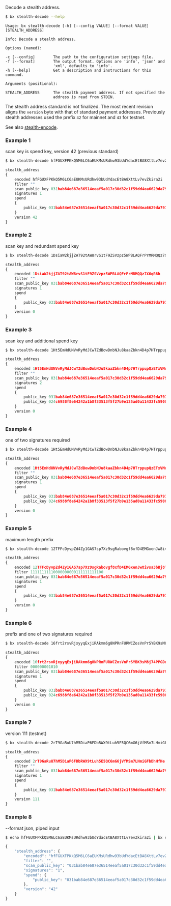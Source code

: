 Decode a stealth address.
```sh
$ bx stealth-decode --help
```
```
Usage: bx stealth-decode [-h] [--config VALUE] [--format VALUE]          
[STEALTH_ADDRESS]                                                        

Info: Decode a stealth address.                                          

Options (named):

-c [--config]        The path to the configuration settings file.        
-f [--format]        The output format. Options are 'info', 'json' and   
                     'xml', defaults to 'info'.                          
-h [--help]          Get a description and instructions for this command.

Arguments (positional):

STEALTH_ADDRESS      The stealth payment address. If not specified the   
                     address is read from STDIN.
```
The stealth address standard is not finalized. The most recent revision aligns the `version` byte with that of standard payment addresses. Previously stealth addresses used the prefix `42` for mainnet and `43` for testnet.

See also [stealth-encode](bx-stealth-encode).
### Example 1
scan key is spend key, version 42 (previous standard)
```sh
$ bx stealth-decode hfFGUXFPKkQ5M6LC6aEUKMsURdhw93bUdYdacEtBA8XttLv7evZkira2i
```
```js
stealth_address
{
    encoded hfFGUXFPKkQ5M6LC6aEUKMsURdhw93bUdYdacEtBA8XttLv7evZkira2i
    filter ""
    scan_public_key 031bab84e687e36514eeaf5a017c30d32c1f59dd4ea6629da7970ca374513dd006
    signatures 1
    spend
    {
        public_key 031bab84e687e36514eeaf5a017c30d32c1f59dd4ea6629da7970ca374513dd006
    }
    version 42
}
```
### Example 2
scan key and redundant spend key
```sh
$ bx stealth-decode 1DsiaW2kjjZAT92tAW8rvS1tF9ZSVzpz5WPBLAQFrPrMRMQQz7X6qR8h
```
```js
stealth_address
{
    encoded 1DsiaW2kjjZAT92tAW8rvS1tF9ZSVzpz5WPBLAQFrPrMRMQQz7X6qR8h
    filter ""
    scan_public_key 031bab84e687e36514eeaf5a017c30d32c1f59dd4ea6629da7970ca374513dd006
    signatures 1
    spend
    {
        public_key 031bab84e687e36514eeaf5a017c30d32c1f59dd4ea6629da7970ca374513dd006
    }
    version 0
}
```
### Example 3
scan key and additional spend key
```sh
$ bx stealth-decode 1Ht5EmHdUNVvRyMdJCwTZdBowDnbNJu8kaaZbkn4D4p7HTrppupQzETxVMdguNviAyEFj7e7mqKkqTncNeLdAv81Mm8jf9bzn7hBP
```
```js
stealth_address
{
    encoded 1Ht5EmHdUNVvRyMdJCwTZdBowDnbNJu8kaaZbkn4D4p7HTrppupQzETxVMdguNviAyEFj7e7mqKkqTncNeLdAv81Mm8jf9bzn7hBP
    filter ""
    scan_public_key 031bab84e687e36514eeaf5a017c30d32c1f59dd4ea6629da7970ca374513dd006
    signatures 2
    spend
    {
        public_key 031bab84e687e36514eeaf5a017c30d32c1f59dd4ea6629da7970ca374513dd006
        public_key 024c6988f8e64242a1b8f33513f5f27b9e135ad0a11433fc590816ff92a353a969
    }
    version 0
}
```
### Example 4
one of two signatures required
```sh
$ bx stealth-decode 1Ht5EmHdUNVvRyMdJCwTZdBowDnbNJu8kaaZbkn4D4p7HTrppupQzETxVMdguNviAyEFj7e7mqKkqTncNeLdAv81Mm8jf978insV8
```
```js
stealth_address
{
    encoded 1Ht5EmHdUNVvRyMdJCwTZdBowDnbNJu8kaaZbkn4D4p7HTrppupQzETxVMdguNviAyEFj7e7mqKkqTncNeLdAv81Mm8jf978insV8
    filter ""
    scan_public_key 031bab84e687e36514eeaf5a017c30d32c1f59dd4ea6629da7970ca374513dd006
    signatures 1
    spend
    {
        public_key 031bab84e687e36514eeaf5a017c30d32c1f59dd4ea6629da7970ca374513dd006
        public_key 024c6988f8e64242a1b8f33513f5f27b9e135ad0a11433fc590816ff92a353a969
    }
    version 0
}
```
### Example 5
maximum length prefix
```sh
$ bx stealth-decode 12TFFcDyvpZd4Zy1GAS7sp7Xz9sgRabovgf8xfD4EMGxenJw8ivsa3bBj8TzjR
```
```js
stealth_address
{
    encoded 12TFFcDyvpZd4Zy1GAS7sp7Xz9sgRabovgf8xfD4EMGxenJw8ivsa3bBj8TzjR
    filter 11111111110000000000111111111100
    scan_public_key 031bab84e687e36514eeaf5a017c30d32c1f59dd4ea6629da7970ca374513dd006
    signatures 1
    spend
    {
        public_key 031bab84e687e36514eeaf5a017c30d32c1f59dd4ea6629da7970ca374513dd006
    }
    version 0
}
```
### Example 6
prefix and one of two signatures required
```sh
$ bx stealth-decode 16frt2rsvRjxyyqExjiRAkmm6g8NPRnFURWCZosVnPrSYBK9sM8j74PPGDd2MtiZuSPoLzVTgQ1P5k9Xm2ExkMhFqVTQfZ8jFEqkNomZ
```
```js
stealth_address
{
    encoded 16frt2rsvRjxyyqExjiRAkmm6g8NPRnFURWCZosVnPrSYBK9sM8j74PPGDd2MtiZuSPoLzVTgQ1P5k9Xm2ExkMhFqVTQfZ8jFEqkNomZ
    filter 000000001010
    scan_public_key 031bab84e687e36514eeaf5a017c30d32c1f59dd4ea6629da7970ca374513dd006
    signatures 1
    spend
    {
        public_key 031bab84e687e36514eeaf5a017c30d32c1f59dd4ea6629da7970ca374513dd006
        public_key 024c6988f8e64242a1b8f33513f5f27b9e135ad0a11433fc590816ff92a353a969
    }
    version 0
}
```
### Example 7
version 111 (testnet)
```sh
$ bx stealth-decode 2rT9GaRuU7hM5DiaP6FDbRWX9tLuh5E5QC6mG6jVfMSm7LHmiGFbDhHfHe
```
```js
stealth_address
{
    encoded 2rT9GaRuU7hM5DiaP6FDbRWX9tLuh5E5QC6mG6jVfMSm7LHmiGFbDhHfHe
    filter ""
    scan_public_key 031bab84e687e36514eeaf5a017c30d32c1f59dd4ea6629da7970ca374513dd006
    signatures 1
    spend
    {
        public_key 031bab84e687e36514eeaf5a017c30d32c1f59dd4ea6629da7970ca374513dd006
    }
    version 111
}
```
### Example 8
--format json, piped input
```sh
$ echo hfFGUXFPKkQ5M6LC6aEUKMsURdhw93bUdYdacEtBA8XttLv7evZkira2i | bx stealth-decode -f json
```
```js
{
    "stealth_address": {
        "encoded": "hfFGUXFPKkQ5M6LC6aEUKMsURdhw93bUdYdacEtBA8XttLv7evZkira2i",
        "filter": "",
        "scan_public_key": "031bab84e687e36514eeaf5a017c30d32c1f59dd4ea6629da7970ca374513dd006",
        "signatures": "1",
        "spend": {
            "public_key": "031bab84e687e36514eeaf5a017c30d32c1f59dd4ea6629da7970ca374513dd006"
        },
        "version": "42"
    }
}
```
